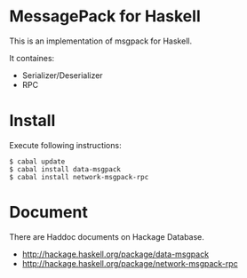 MessagePack for Haskell
=======================

This is an implementation of msgpack for Haskell.

It containes:

* Serializer/Deserializer
* RPC

# Install

Execute following instructions:

~~~ {.bash}
$ cabal update
$ cabal install data-msgpack
$ cabal install network-msgpack-rpc
~~~

# Document

There are Haddoc documents on Hackage Database.

* <http://hackage.haskell.org/package/data-msgpack>
* <http://hackage.haskell.org/package/network-msgpack-rpc>
